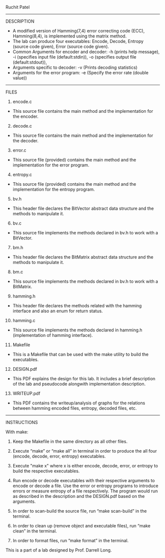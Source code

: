 Ruchit Patel

---------------------
DESCRIPTION

- A modified version of Hamming(7,4) error correcting code (ECC), Hamming(8,4), is implemented using the matrix method.
- The lab can produce four executables: Encode, Decode, Entropy (source code given), Error (source code given).
- Common Arguments for encoder and decoder:    -h (prints help message), 
		            -i (specifies input file (default:stdin)), 
		            -o (specifies output file (default:stdout)), 
- Arguments specific to decoder:
			    -v (Prints decoding statistics) 
- Arguments for the error program:
			    -e (Specify the error rate (double value)) 

---------------------
FILES

1. encode.c
- This source file contains the main method and the implementation for the encoder. 

2. decode.c
- This source file contains the main method and the implementation for the decoder. 

3. error.c
- This source file (provided) contains the main method and the implementation for the error program. 

4. entropy.c 
- This source file (provided) contains the main method and the implementation for the entropy program. 

5. bv.h
- This header file declares the BitVector abstract data structure and the methods to manipulate it.

6. bv.c
- This source file implements the methods declared in bv.h to work with a BitVector.

7. bm.h
- This header file declares the BitMatrix abstract data structure and the methods to manipulate it.

8. bm.c
- This source file implements the methods declared in bv.h to work with a BitMatrix.

9. hamming.h 
- This header file declares the methods related with the hamming interface and also an enum for return status.

10. hamming.c
-  This source file implements the methods declared in hamming.h (implementation of hamming interface).

11. Makefile

- This is a Makefile that can be used with the make utility to build the executables.

12. DESIGN.pdf 

- This PDF explains the design for this lab. It includes a brief description of the lab and pseudocode alongwith implementation description. 

13. WRITEUP.pdf

- This PDF contains the writeup/analysis of graphs for the relations between hamming encoded files, entropy, decoded files, etc.


---------------------
INSTRUCTIONS

With make:
1. Keep the Makefile in the same directory as all other files. 

2. Execute “make” or “make all” in terminal in order to produce the all four (encode, decode, error, entropy) executables.

3. Execute "make x" where x is either encode, decode, error, or entropy to build the respective executables.

4. Run encode or decode executables with their respective arguments to encode or decode a file. Use the error or entropy programs to introduce errors or measure entropy of a file respectively. The program would run as described in the description and the DESIGN.pdf based on the arguments. 

5. In order to scan-build the source file, run “make scan-build” in the terminal.

6. In order to clean up (remove object and executable files), run “make clean” in the terminal.

7. In order to format files, run “make format” in the terminal.

This is a part of a lab designed by Prof. Darrell Long.
